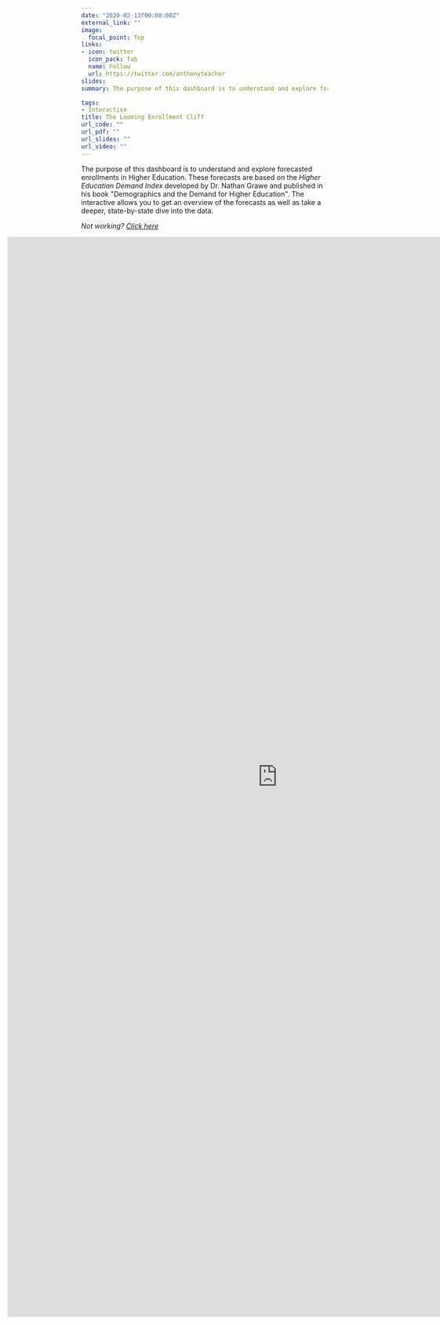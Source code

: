 ```yaml
---
date: "2020-02-13T00:00:00Z"
external_link: ""
image:
  focal_point: Top
links:
- icon: twitter
  icon_pack: fab
  name: Follow
  url: https://twitter.com/anthonyteacher
slides:
summary: The purpose of this dashboard is to understand and explore forecasted enrollments in Higher Education.

tags:
- Interactive
title: The Looming Enrollment Cliff
url_code: ""
url_pdf: ""
url_slides: ""
url_video: ""
---
```

  
  The purpose of this dashboard is to understand and explore forecasted enrollments in Higher Education. These forecasts are based on the *Higher Education Demand Index* developed by Dr. Nathan Grawe and published in his book "Demographics and the Demand for Higher Education". The interactive allows you to get an overview of the forecasts as well as take a deeper, state-by-state dive into the data.

*Not working? [Click here](https://public.tableau.com/views/forecasts_15698547099330/Overall?:embed=y&:embed_code_version=3&:loadOrderID=0&:display_count=y&publish=yes?:embed%3Dy?:embed%3Dy&:origin=viz_share_link)*
  
  <div style="align: center; margin-left: -150px;">
  <iframe src="https://public.tableau.com/views/forecasts_15698547099330/Overall?:showVizHome=no&:embed=true" width="1100px" height="2200px" frameborder="0"></iframe>
  </div>